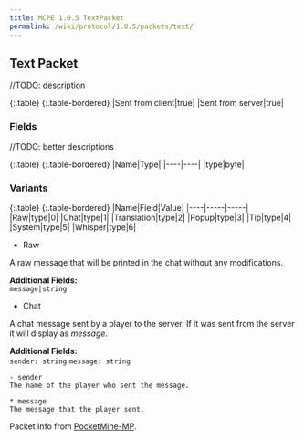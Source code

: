 ```yaml
---
title: MCPE 1.0.5 TextPacket
permalink: /wiki/protocol/1.0.5/packets/text/
---
```

## Text Packet
//TODO: description

{:.table}
{:.table-bordered}
|Sent from client|true|
|Sent from server|true|

### Fields
//TODO: better descriptions

{:.table}
{:.table-bordered}
|Name|Type|
|----|----|
|type|byte|

### Variants

{:.table}
{:.table-bordered}
|Name|Field|Value|
|----|-----|-----|
|Raw|type|0|
|Chat|type|1|
|Translation|type|2|
|Popup|type|3|
|Tip|type|4|
|System|type|5|
|Whisper|type|6|

  * Raw  
    
  A raw message that will be printed in the chat without any modifications.
  
  **Additional Fields:**  
  `message|string`
  
  * Chat   
    
  A chat message sent by a player to the server. If it was sent from the server it will display as *<sender> message*.
  
  **Additional Fields:**  
  `sender: string`
  `message: string`
  
    - sender  
    The name of the player who sent the message.
    
    * message  
    The message that the player sent.

Packet Info from [PocketMine-MP](https://github.com/pmmp/PocketMine-MP).

